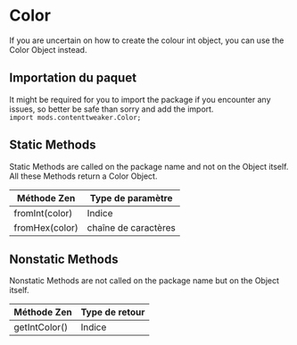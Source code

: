 # Color

If you are uncertain on how to create the colour int object, you can use the Color Object instead.

## Importation du paquet

It might be required for you to import the package if you encounter any issues, so better be safe than sorry and add the import.  
`import mods.contenttweaker.Color;`

## Static Methods

Static Methods are called on the package name and not on the Object itself.  
All these Methods return a Color Object.

| Méthode Zen    | Type de paramètre    |
| -------------- | -------------------- |
| fromInt(color) | Indice               |
| fromHex(color) | chaîne de caractères |

## Nonstatic Methods

Nonstatic Methods are not called on the package name but on the Object itself.

| Méthode Zen   | Type de retour |
| ------------- | -------------- |
| getIntColor() | Indice         |